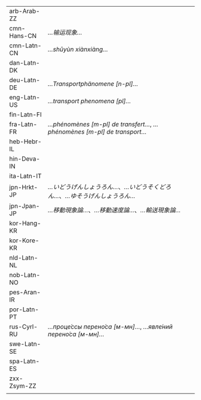 | | |
|-|-|
| arb-Arab-ZZ |  |
| cmn-Hans-CN | _…输运现象…_ |
| cmn-Latn-CN | _…shūyùn xiànxiàng…_ |
| dan-Latn-DK |  |
| deu-Latn-DE | _…Transportphänomene [n-pl]…_ |
| eng-Latn-US | _…transport phenomena [pl]…_ |
| fin-Latn-FI |  |
| fra-Latn-FR | _…phénomènes [m-pl] de transfert…_, _…phénomènes [m-pl] de transport…_ |
| heb-Hebr-IL |  |
| hin-Deva-IN |  |
| ita-Latn-IT |  |
| jpn-Hrkt-JP | _…いどうげんしょうろん…_、_…いどうそくどろん…_、_…ゆそうげんしょうろん…_ |
| jpn-Jpan-JP | _…移動現象論…_、_…移動速度論…_、_…輸送現象論…_ |
| kor-Hang-KR |  |
| kor-Kore-KR |  |
| nld-Latn-NL |  |
| nob-Latn-NO |  |
| pes-Aran-IR |  |
| por-Latn-PT |  |
| rus-Cyrl-RU | _…проце́ссы перено́са [м-мн]…_, _…явле́ний перено́са [м-мн]…_ |
| swe-Latn-SE |  |
| spa-Latn-ES |  |
| zxx-Zsym-ZZ |  |
|  |  |
